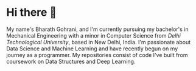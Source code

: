 # Hi there 👋

My name's Bharath Gohrani, and I'm currently pursuing my bachelor's in Mechanical Engineering with a minor in Computer Science from _Delhi Technological University_, based in New Delhi, India. I'm passionate about Data Science and Machine Learning and have recently begun on my journey as a programmer. My repositories consist of code I've built from coursework on Data Structures and Deep Learning. 
